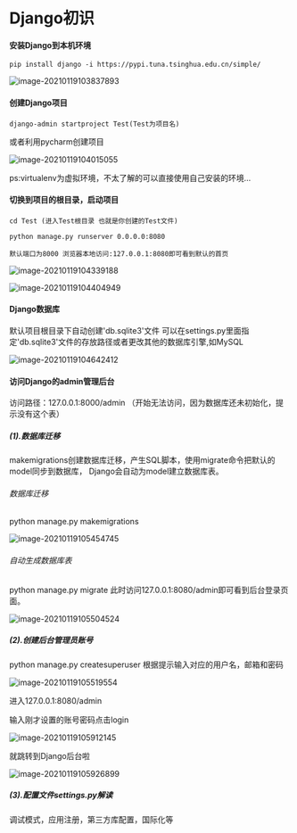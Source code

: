 # Django初识

#### 安装Django到本机环境

~~~shell
pip install django -i https://pypi.tuna.tsinghua.edu.cn/simple/ 
~~~

![image-20210119103837893](https://cdn.jsdelivr.net/gh/luobodage/myimage/myimage/image-20210119103837893.png)

#### 创建Django项目

~~~shell
django-admin startproject Test(Test为项目名)
~~~

或者利用pycharm创建项目

![image-20210119104015055](https://cdn.jsdelivr.net/gh/luobodage/myimage/myimage/image-20210119104015055.png)

ps:virtualenv为虚拟环境，不太了解的可以直接使用自己安装的环境...

#### 切换到项目的根目录，启动项目

~~~shell
cd Test (进入Test根目录 也就是你创建的Test文件)

python manage.py runserver 0.0.0.0:8080

默认端口为8000 浏览器本地访问:127.0.0.1:8080即可看到默认的首页
~~~

![image-20210119104339188](https://cdn.jsdelivr.net/gh/luobodage/myimage/myimage/image-20210119104339188.png)

![image-20210119104404949](https://cdn.jsdelivr.net/gh/luobodage/myimage/myimage/image-20210119104404949.png)

#### Django数据库

默认项目根目录下自动创建'db.sqlite3'文件 可以在settings.py里面指定'db.sqlite3'文件的存放路径或者更改其他的数据库引擎,如MySQL

![image-20210119104642412](https://cdn.jsdelivr.net/gh/luobodage/myimage/myimage/image-20210119104642412.png)

#### 访问Django的admin管理后台

访问路径：127.0.0.1:8000/admin （开始无法访问，因为数据库还未初始化，提示没有这个表）

##### (1).数据库迁移

makemigrations创建数据库迁移，产生SQL脚本，使用migrate命令把默认的model同步到数据库，
Django会自动为model建立数据库表。

###### 数据库迁移

python manage.py makemigrations

![image-20210119105454745](https://cdn.jsdelivr.net/gh/luobodage/myimage/myimage/image-20210119105454745.png)

###### 自动生成数据库表

python manage.py migrate
此时访问127.0.0.1:8080/admin即可看到后台登录页面。

![image-20210119105504524](https://cdn.jsdelivr.net/gh/luobodage/myimage/myimage/image-20210119105504524.png)

##### (2).创建后台管理员账号

python manage.py createsuperuser 
根据提示输入对应的用户名，邮箱和密码

![image-20210119105519554](https://cdn.jsdelivr.net/gh/luobodage/myimage/myimage/image-20210119105519554.png)

进入127.0.0.1:8080/admin

输入刚才设置的账号密码点击login

![image-20210119105912145](https://cdn.jsdelivr.net/gh/luobodage/myimage/myimage/image-20210119105912145.png)

就跳转到Django后台啦

![image-20210119105926899](https://cdn.jsdelivr.net/gh/luobodage/myimage/myimage/image-20210119105926899.png)

##### (3).配置文件settings.py解读

调试模式，应用注册，第三方库配置，国际化等